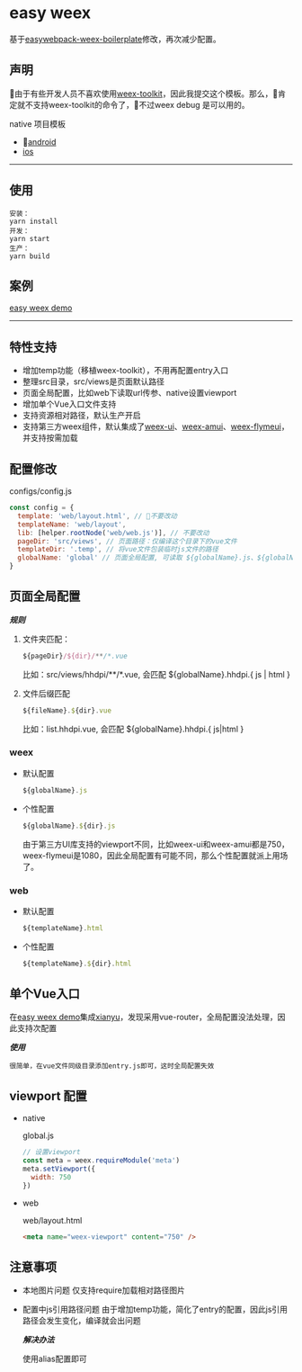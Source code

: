# easy weex
  基于[easywebpack-weex-boilerplate](https://github.com/easy-team/easywebpack-weex-boilerplate)修改，再次减少配置。

## 声明

  由于有些开发人员不喜欢使用[weex-toolkit](https://github.com/weexteam/weex-toolkit)，因此我提交这个模板。那么，肯定就不支持weex-toolkit的命令了，不过weex debug 是可以用的。

  native 项目模板
  * [android](https://github.com/snice/easy-weex-app-android)
  * [ios](https://github.com/snice/easy-weex-app-ios)

---

## 使用

    安装：
    yarn install
    开发：
    yarn start
    生产：
    yarn build

## 案例

  [easy weex demo](https://github.com/snice/easy-weex-demo)

--- 

## 特性支持

* 增加temp功能（移植weex-toolkit），不用再配置entry入口
* 整理src目录，src/views是页面默认路径
* 页面全局配置，比如web下读取url传参、native设置viewport
* 增加单个Vue入口文件支持
* 支持资源相对路径，默认生产开启
* 支持第三方weex组件，默认集成了[weex-ui](https://github.com/alibaba/weex-ui)、[weex-amui](https://github.com/hminghe/weex-amui)、[weex-flymeui](https://github.com/FlymeApps/weex-flymeui)，并支持按需加载

## 配置修改

  configs/config.js
  ```js
  const config = {
    template: 'web/layout.html', // 不要改动
    templateName: 'web/layout',
    lib: [helper.rootNode('web/web.js')], // 不要改动
    pageDir: 'src/views', // 页面路径：仅编译这个目录下的vue文件
    templateDir: '.temp', // 将vue文件包装临时js文件的路径
    globalName: 'global' // 页面全局配置, 可读取 ${globalName}.js、${globalName}.${dir}.js
  }
  ```

## 页面全局配置

***规则***
  
1. 文件夹匹配： 
  
    ```js
    ${pageDir}/${dir}/**/*.vue
    ```
    比如：src/views/hhdpi/**/*.vue, 会匹配 ${globalName}.hhdpi.{ js | html }
2. 文件后缀匹配

    ```js
    ${fileName}.${dir}.vue
    ```
    比如：list.hhdpi.vue, 会匹配 ${globalName}.hhdpi.{ js|html }

### weex 

* 默认配置

  ```js
  ${globalName}.js
  ```

* 个性配置

  ```js
  ${globalName}.${dir}.js
  ```

  由于第三方UI库支持的viewport不同，比如weex-ui和weex-amui都是750，weex-flymeui是1080，因此全局配置有可能不同，那么个性配置就派上用场了。

### web

* 默认配置

  ```js
  ${templateName}.html
  ```

* 个性配置

  ```js
  ${templateName}.${dir}.html
  ```

## 单个Vue入口

  在[easy weex demo](https://github.com/snice/easy-weex-demo)集成[xianyu](https://github.com/herozhou/weex-xianyu)，发现采用vue-router，全局配置没法处理，因此支持次配置

  ***使用***

    很简单，在vue文件同级目录添加entry.js即可，这时全局配置失效

## viewport 配置
* native

  global.js
  ```js
  // 设置viewport
  const meta = weex.requireModule('meta')
  meta.setViewport({
    width: 750
  })
  ```

* web

  web/layout.html

  ```html
  <meta name="weex-viewport" content="750" />
  ```


## 注意事项

* 本地图片问题
  仅支持require加载相对路径图片
* 配置中js引用路径问题
  由于增加temp功能，简化了entry的配置，因此js引用路径会发生变化，编译就会出问题
  
  ***解决办法***
  
  使用alias配置即可